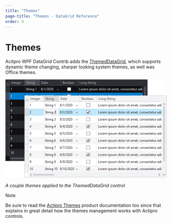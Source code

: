 ```yaml
---
title: "Themes"
page-title: "Themes - DataGrid Reference"
order: 3
---
```

# Themes

Acitpro WPF DataGrid Contrib adds the [ThemedDataGrid](xref:ActiproSoftware.Windows.Controls.DataGrid.ThemedDataGrid), which supports dynamic theme changing, sharper looking system themes, as well was Office themes.

![Screenshot](./images/themed-datagrid-themes.png)

*A couple themes applied to the ThemedDataGrid control*

> [!NOTE]
> Be sure to read the [Actipro Themes](../themes/index.md) product documentation too since that explains in great detail how the themes management works with Actipro controls.
